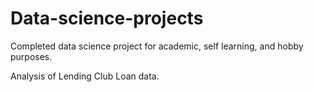 # Data-science-projects
Completed data science project for academic, self learning, and hobby purposes.

Analysis of Lending Club Loan data.
